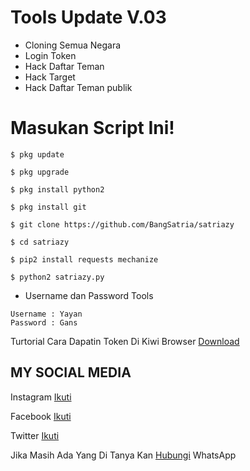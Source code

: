 # Tools Update V.03

* Cloning Semua Negara
* Login Token
* Hack Daftar Teman
* Hack Target
* Hack Daftar Teman publik


# Masukan Script Ini!
```
$ pkg update

$ pkg upgrade

$ pkg install python2

$ pkg install git

$ git clone https://github.com/BangSatria/satriazy

$ cd satriazy

$ pip2 install requests mechanize

$ python2 satriazy.py
```


* Username dan Password Tools
```
Username : Yayan
Password : Gans
```


Turtorial Cara Dapatin Token Di Kiwi Browser [Download](https://github.com/Yayan-XD/Maha-Guru/blob/master/Tak%20berjudul%202_540p.mp4)



## MY SOCIAL MEDIA

Instagram [Ikuti](https://Instagram.com/jncuk_kntlmu)

Facebook  [Ikuti](https://www.facebook.com/satria.xkcll) 

Twitter   [Ikuti](https://mobile.twitter.com/satria_gans)

Jika Masih Ada Yang Di Tanya Kan [Hubungi](https://api.whatsapp.com/send?phone=+6285757211426) WhatsApp